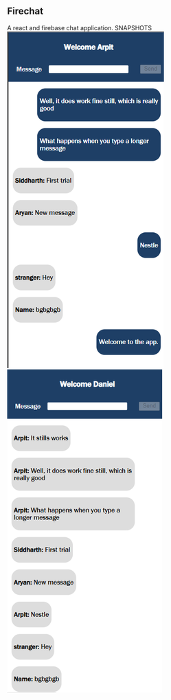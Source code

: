 ## Firechat
A react and firebase chat application.
SNAPSHOTS
![](https://github.com/arpitkarnatak/firechat/blob/main/st1.PNG)
![](https://github.com/arpitkarnatak/firechat/blob/main/st3.PNG)
